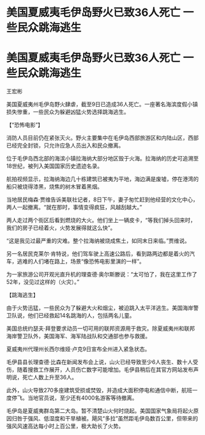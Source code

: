 # 美国夏威夷毛伊岛野火已致36人死亡 一些民众跳海逃生

# 美国夏威夷毛伊岛野火已致36人死亡 一些民众跳海逃生

王宏彬

美国夏威夷州毛伊岛野火肆虐，截至9日已造成36人死亡。一座著名海滨度假小镇损失惨重，一些民众为躲避凶猛火势选择跳海逃生。

【“恐怖电影”】

消防人员目前仍在紧张灭火。野火主要集中在毛伊岛西部旅游区和内陆山区，西部已经完全封锁，只允许应急人员出入和民众撤离。

位于毛伊岛西北部的海滨小镇拉海纳大部分地区毁于火海。拉海纳的历史可追溯至18世纪，被列入美国国家历史遗迹名录。

航拍视频显示，拉海纳海边几十栋建筑已被夷为平地，海边满是废墟，停在港湾的船只被烧得漆黑，烧焦的树木冒着黑烟。

当地居民梅森·贾维告诉美联社记者，8日下午，妻子匆忙赶到他经营的文化中心，两人一起撤离。“就在那时，事情变得疯狂，风越刮越大。”

两人走过两个街区后看到燃烧的大火。他们坐上一辆皮卡，“等我们掉头回来时，我们的房子已经着火，火势发展得就这么快”。

“这是我见过最严重的灾难。整个拉海纳被烧成焦土，如同末日来临。”贾维说。

另一名居民克莱尔·肯特说，他们驾车驶上高速公路后，看到路两边都是着火的汽车，逃难的人们堵在路上，场景“像恐怖电影里演的一样”。

为一家旅游公司开观光直升机的理查德·奥尔斯滕说：“太可怕了，我在这里工作了52年，没见过这样的（火灾）。”

【跳海逃生】

由于火势迅猛，一些民众为了躲避大火和烟尘，被迫跳入太平洋逃生。美国海岸警卫队说，他们已经救起14名跳海的人，包括两名儿童。

美国总统约瑟夫·拜登要求动员一切可用的联邦资源用于救灾。除夏威夷州和联邦海岸警卫队外，美国海军、海军陆战队和交通部也参与救援。

夏威夷州代理州长西尔维娅·卢克9日宣布全州进入紧急状态。

毛伊县县长理查德·比森在新闻发布会上说，山火已经导致至少6人丧生、数十人受伤，随着搜救工作展开，人员伤亡数字可能增加。毛伊县稍后在其官方网站发布声明说，死亡人数上升至36人。

此外，山火导致270多座建筑受损或焚毁，并造成大面积停电和通信中断，航班一度停飞。当地官员说，至少还有4000名游客等待撤离。

毛伊岛是夏威夷群岛第二大岛。暂不清楚山火何时烧起。美国国家气象局将起火原因归咎于强风、低湿度和干旱植被。飓风“多拉”虽然距毛伊岛数百公里，但带来的强风风速高达每小时上百公里，极大助长了火势。

